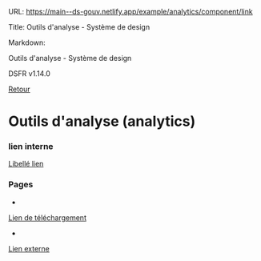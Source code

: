 URL:
https://main--ds-gouv.netlify.app/example/analytics/component/link

Title:
Outils d'analyse - Système de design

Markdown:


Outils d'analyse - Système de design


DSFR v1.14.0


[Retour](../)


# Outils d'analyse (analytics)


### lien interne


[Libellé lien](../)


### Pages


-
[Lien de téléchargement](link-download)


-
[Lien externe](link-external)